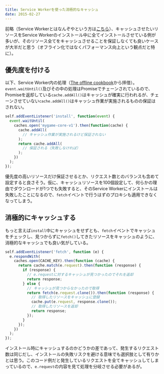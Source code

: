 ```yaml
---
title: Service Workerを使った消極的なキャッシュ
date: 2015-02-27
---
```


前略（Service Workerとはなんぞやという方は[こちら](/posts/2014/service-worker-internals.html)）、キャッシュさせたいリソースをService Workerのインストール中に全てインストールさせている例が多いが、そのリソース全てをキャッシュさせることを保証しなくても良いケースが大半だと思う（オフライン化ではなくパフォーマンス向上という観点だと特に）。

## 優先度を付ける

以下、Service Worker内の処理（[The offline cookbook](http://jakearchibald.com/2014/offline-cookbook/)から拝借）。`event.waitUntil()`及びその中の処理はPromiseでチェーンされているので、Promiseを返却している`cache.addAll()`はキャッシュが確実に行われるが、チェーンさせていない`cache.addAll()`はキャッシュ作業が実施されるものの保証はされない。

```js
self.addEventListener('install', function(event) {
  event.waitUntil(
    caches.open('mygame-core-v1').then(function(cache) {
      cache.addAll(
        // キャッシュ作業が実施されるけど保証されない
      );
      return cache.addAll(
        // 保証される（失敗しなければ）
      );
    })
  );
});
```

優先度の高いリソースだけ保証させるとか、リクエスト数とのバランスも含めて設定すると良さそう。仮に、キャッシュリソースを100個設定して、何らかの理由でダウンロードが1つでも失敗すると、そのService Workerにインストールは失敗したことになるので、`fetch`イベントで行うはずのプロキシも適用できなくなってしまう。

## 消極的にキャッシュする

もっと言えば`install`中にキャッシュをせずとも、`fetch`イベントでキャッシュをチェックし、見つからずに`fetch()`してきたリソースをキャッシュのように、消極的なキャッシュでも良い気がしている。

```js
self.addEventListener('fetch', function (e) {
  e.respondWith(
    caches.open(CACHE_KEY).then(function (cache) {
      return cache.match(e.request).then(function (response) {
        if (response) {
          // e.requestに対するキャッシュが見つかったのでそれを返却
          return response;
        } else {
          // キャッシュが見つからなかったので取得
          return fetch(e.request.clone()).then(function (response) {
            // 取得したリソースをキャッシュに登録
            cache.put(e.request, response.clone());
            // 取得したリソースを返却
            return response;
          });
        }
      });
    })
  );
});
```

インストール時にキャッシュするのかどうかの差であって、発生するリクエスト数は同じだし、インストールの失敗リスクを避ける意味でも選択肢として有りかとは思う。このコード例だと発生しているリクエストを全てキャッシュしてしまっているので、`e.request`の内容を見て処理を分岐させる必要があるが。
